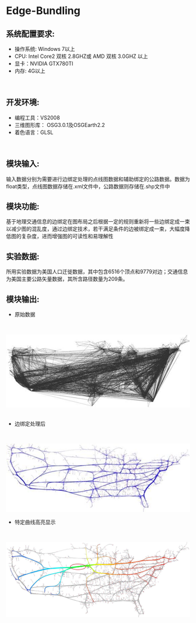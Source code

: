 # Edge-Bundling

## 系统配置要求:
- 操作系统: Windows 7以上
- CPU: Intel Core2 双核 2.8GHZ或 AMD 双核 3.0GHZ 以上
- 显卡：NVIDIA GTX780TI 
- 内存: 4G以上

<br>

## 开发环境:
- 编程工具：VS2008
- 三维图形库： OSG3.0.1及OSGEarth2.2
- 着色语言：GLSL

<br>

## 模块输入:
输入数据分别为需要进行边绑定处理的点线图数据和辅助绑定的公路数据。数据为float类型，点线图数据存储在.xml文件中，公路数据则存储在.shp文件中
<br>

## 模块功能:
基于地理交通信息的边绑定在图布局之后根据一定的规则重新将一些边绑定成一束以减少图的混乱度，通过边绑定技术，若干满足条件的边被绑定成一束，大幅度降低图的复杂度，进而增强图的可读性和易理解性
<br>

## 实验数据:
所用实验数据为美国人口迁徙数据，其中包含6516个顶点和9779对边；交通信息为美国主要公路矢量数据，其所含路径数量为209条。
<br>

## 模块输出:
- 原始数据
<br>

![](pic/1.jpg)  
<br>

- 边绑定处理后
<br>

![](pic/3.jpg) 
<br>

- 特定曲线高亮显示
<br>

![](pic/2.png) 

